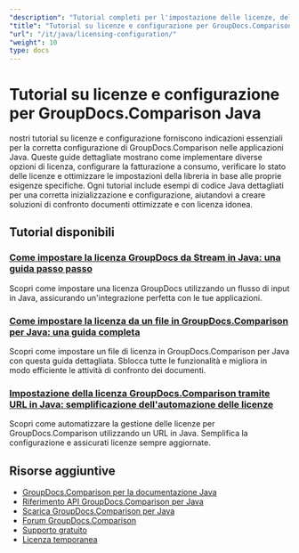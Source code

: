 ```yaml
---
"description": "Tutorial completi per l'impostazione delle licenze, delle licenze a consumo e per la configurazione di GroupDocs.Comparison per Java."
"title": "Tutorial su licenze e configurazione per GroupDocs.Comparison Java"
"url": "/it/java/licensing-configuration/"
"weight": 10
type: docs
---
```

# Tutorial su licenze e configurazione per GroupDocs.Comparison Java

nostri tutorial su licenze e configurazione forniscono indicazioni essenziali per la corretta configurazione di GroupDocs.Comparison nelle applicazioni Java. Queste guide dettagliate mostrano come implementare diverse opzioni di licenza, configurare la fatturazione a consumo, verificare lo stato delle licenze e ottimizzare le impostazioni della libreria in base alle proprie esigenze specifiche. Ogni tutorial include esempi di codice Java dettagliati per una corretta inizializzazione e configurazione, aiutandovi a creare soluzioni di confronto documenti ottimizzate e con licenza idonea.

## Tutorial disponibili

### [Come impostare la licenza GroupDocs da Stream in Java: una guida passo passo](./set-groupdocs-license-stream-java-guide/)
Scopri come impostare una licenza GroupDocs utilizzando un flusso di input in Java, assicurando un'integrazione perfetta con le tue applicazioni.

### [Come impostare la licenza da un file in GroupDocs.Comparison per Java: una guida completa](./groupdocs-comparison-license-setup-java/)
Scopri come impostare un file di licenza in GroupDocs.Comparison per Java con questa guida dettagliata. Sblocca tutte le funzionalità e migliora in modo efficiente le attività di confronto dei documenti.

### [Impostazione della licenza GroupDocs.Comparison tramite URL in Java: semplificazione dell'automazione delle licenze](./set-groupdocs-comparison-license-url-java/)
Scopri come automatizzare la gestione delle licenze per GroupDocs.Comparison utilizzando un URL in Java. Semplifica la configurazione e assicurati licenze sempre aggiornate.

## Risorse aggiuntive

- [GroupDocs.Comparison per la documentazione Java](https://docs.groupdocs.com/comparison/java/)
- [Riferimento API GroupDocs.Comparison per Java](https://reference.groupdocs.com/comparison/java/)
- [Scarica GroupDocs.Comparison per Java](https://releases.groupdocs.com/comparison/java/)
- [Forum GroupDocs.Comparison](https://forum.groupdocs.com/c/comparison)
- [Supporto gratuito](https://forum.groupdocs.com/)
- [Licenza temporanea](https://purchase.groupdocs.com/temporary-license/)
